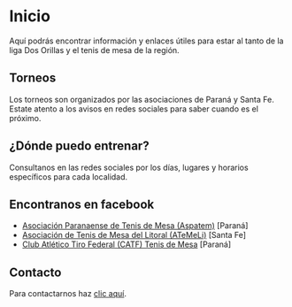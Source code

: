 # Inicio

Aquí podrás encontrar información y enlaces útiles para estar al tanto de la liga Dos Orillas y el tenis de mesa de la región.

## Torneos

Los torneos son organizados por las asociaciones de Paraná y Santa Fe. Estate atento a los avisos en redes sociales para saber cuando es el próximo.

## ¿Dónde puedo entrenar?

Consultanos en las redes sociales por los días, lugares y horarios específicos para cada localidad.

## Encontranos en facebook

* [Asociación Paranaense de Tenis de Mesa (Aspatem)](https://www.facebook.com/Aspatem) [Paraná]
* [Asociación de Tenis de Mesa del Litoral (ATeMeLi)](https://www.facebook.com/tenisdemesa.santafe) [Santa Fe]
* [Club Atlético Tiro Federal (CATF) Tenis de Mesa](https://www.facebook.com/CATFTDM/) [Paraná]

## Contacto

Para contactarnos haz [clic aquí](https://docs.google.com/forms/d/e/1FAIpQLScn3hmkSHD_6teYhAbpmAQCvCo71WDeC6bointrdArnuvImnQ/viewform?usp=sf_link).

